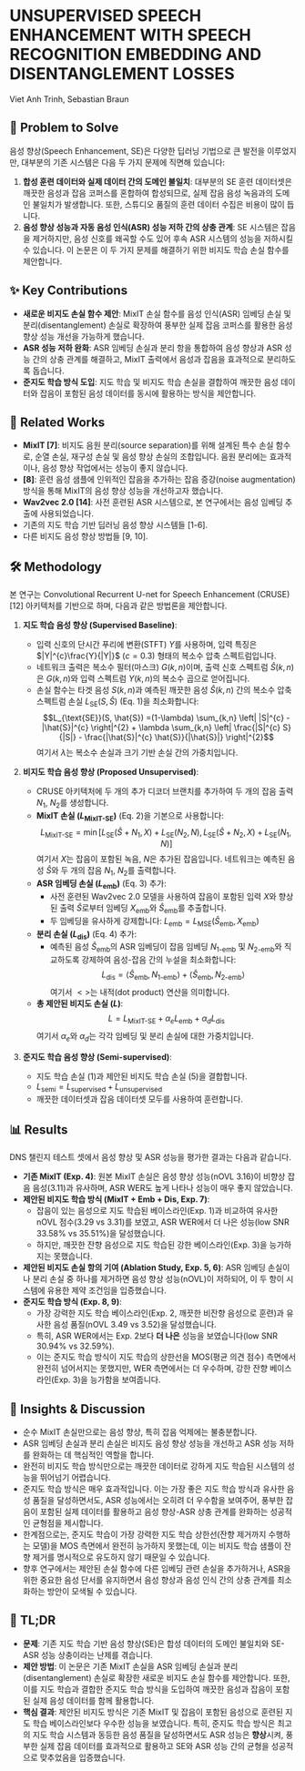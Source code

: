 # UNSUPERVISED SPEECH ENHANCEMENT WITH SPEECH RECOGNITION EMBEDDING AND DISENTANGLEMENT LOSSES
Viet Anh Trinh, Sebastian Braun

## 🧩 Problem to Solve
음성 향상(Speech Enhancement, SE)은 다양한 딥러닝 기법으로 큰 발전을 이루었지만, 대부분의 기존 시스템은 다음 두 가지 문제에 직면해 있습니다:
1.  **합성 훈련 데이터와 실제 데이터 간의 도메인 불일치**: 대부분의 SE 훈련 데이터셋은 깨끗한 음성과 잡음 코퍼스를 혼합하여 합성되므로, 실제 잡음 음성 녹음과의 도메인 불일치가 발생합니다. 또한, 스튜디오 품질의 훈련 데이터 수집은 비용이 많이 듭니다.
2.  **음성 향상 성능과 자동 음성 인식(ASR) 성능 저하 간의 상충 관계**: SE 시스템은 잡음을 제거하지만, 음성 신호를 왜곡할 수도 있어 후속 ASR 시스템의 성능을 저하시킬 수 있습니다.
이 논문은 이 두 가지 문제를 해결하기 위한 비지도 학습 손실 함수를 제안합니다.

## ✨ Key Contributions
*   **새로운 비지도 손실 함수 제안**: MixIT 손실 함수를 음성 인식(ASR) 임베딩 손실 및 분리(disentanglement) 손실로 확장하여 풍부한 실제 잡음 코퍼스를 활용한 음성 향상 성능 개선을 가능하게 했습니다.
*   **ASR 성능 저하 완화**: ASR 임베딩 손실과 분리 항을 통합하여 음성 향상과 ASR 성능 간의 상충 관계를 해결하고, MixIT 출력에서 음성과 잡음을 효과적으로 분리하도록 돕습니다.
*   **준지도 학습 방식 도입**: 지도 학습 및 비지도 학습 손실을 결합하여 깨끗한 음성 데이터와 잡음이 포함된 음성 데이터를 동시에 활용하는 방식을 제안합니다.

## 📎 Related Works
*   **MixIT [7]**: 비지도 음원 분리(source separation)를 위해 설계된 특수 손실 함수로, 순열 손실, 재구성 손실 및 음성 향상 손실의 조합입니다. 음원 분리에는 효과적이나, 음성 향상 작업에서는 성능이 좋지 않습니다.
*   **[8]**: 훈련 음성 샘플에 인위적인 잡음을 추가하는 잡음 증강(noise augmentation) 방식을 통해 MixIT의 음성 향상 성능을 개선하고자 했습니다.
*   **Wav2vec 2.0 [14]**: 사전 훈련된 ASR 시스템으로, 본 연구에서는 음성 임베딩 추출에 사용되었습니다.
*   기존의 지도 학습 기반 딥러닝 음성 향상 시스템들 [1-6].
*   다른 비지도 음성 향상 방법들 [9, 10].

## 🛠️ Methodology
본 연구는 Convolutional Recurrent U-net for Speech Enhancement (CRUSE) [12] 아키텍처를 기반으로 하며, 다음과 같은 방법론을 제안합니다.

1.  **지도 학습 음성 향상 (Supervised Baseline)**:
    *   입력 신호의 단시간 푸리에 변환(STFT) $Y$를 사용하며, 입력 특징은 $|Y|^{c}\frac{Y}{|Y|}$ ($c=0.3$) 형태의 복소수 압축 스펙트럼입니다.
    *   네트워크 출력은 복소수 필터(마스크) $G(k, n)$이며, 출력 신호 스펙트럼 $\hat{S}(k, n)$은 $G(k, n)$와 입력 스펙트럼 $Y(k, n)$의 복소수 곱으로 얻어집니다.
    *   손실 함수는 타겟 음성 $S(k, n)$과 예측된 깨끗한 음성 $\hat{S}(k, n)$ 간의 복소수 압축 스펙트럼 손실 $L_{\text{SE}}(S, \hat{S})$ (Eq. 1)을 최소화합니다:
        $$L_{\text{SE}}(S, \hat{S}) =(1-\lambda) \sum_{k,n} \left| |S|^{c} - |\hat{S}|^{c} \right|^{2} + \lambda \sum_{k,n} \left| \frac{|S|^{c} S}{|S|} - \frac{|\hat{S}|^{c} \hat{S}}{|\hat{S}|} \right|^{2}$$
        여기서 $\lambda$는 복소수 손실과 크기 기반 손실 간의 가중치입니다.

2.  **비지도 학습 음성 향상 (Proposed Unsupervised)**:
    *   CRUSE 아키텍처에 두 개의 추가 디코더 브랜치를 추가하여 두 개의 잡음 출력 $N_1$, $N_2$를 생성합니다.
    *   **MixIT 손실 ($L_{\text{MixIT-SE}}$)** (Eq. 2)을 기본으로 사용합니다:
        $$L_{\text{MixIT-SE}} = \min \left[ L_{\text{SE}}(\hat{S}+N_1, X) + L_{\text{SE}}(N_2, N), L_{\text{SE}}(\hat{S}+N_2, X) + L_{\text{SE}}(N_1, N) \right]$$
        여기서 $X$는 잡음이 포함된 녹음, $N$은 추가된 잡음입니다. 네트워크는 예측된 음성 $\hat{S}$와 두 개의 잡음 $N_1$, $N_2$를 출력합니다.
    *   **ASR 임베딩 손실 ($L_{\text{emb}}$)** (Eq. 3) 추가:
        *   사전 훈련된 Wav2vec 2.0 모델을 사용하여 잡음이 포함된 입력 $X$와 향상된 출력 $\hat{S}$로부터 임베딩 $X_{\text{emb}}$와 $\hat{S}_{\text{emb}}$를 추출합니다.
        *   두 임베딩을 유사하게 강제합니다: $L_{\text{emb}} = L_{\text{MSE}}(\hat{S}_{\text{emb}}, X_{\text{emb}})$
    *   **분리 손실 ($L_{\text{dis}}$)** (Eq. 4) 추가:
        *   예측된 음성 $\hat{S}_{\text{emb}}$의 ASR 임베딩이 잡음 임베딩 $N_{\text{1-emb}}$ 및 $N_{\text{2-emb}}$와 직교하도록 강제하여 음성-잡음 간의 누설을 최소화합니다:
            $$L_{\text{dis}} = \left< \hat{S}_{\text{emb}}, N_{\text{1-emb}} \right> + \left< \hat{S}_{\text{emb}}, N_{\text{2-emb}} \right>$$
            여기서 $<>$는 내적(dot product) 연산을 의미합니다.
    *   **총 제안된 비지도 손실 ($L$)**:
        $$L = L_{\text{MixIT-SE}} + \alpha_{e} L_{\text{emb}} + \alpha_{d} L_{\text{dis}}$$
        여기서 $\alpha_{e}$와 $\alpha_{d}$는 각각 임베딩 및 분리 손실에 대한 가중치입니다.

3.  **준지도 학습 음성 향상 (Semi-supervised)**:
    *   지도 학습 손실 (1)과 제안된 비지도 학습 손실 (5)을 결합합니다.
    *   $L_{\text{semi}} = L_{\text{supervised}} + L_{\text{unsupervised}}$
    *   깨끗한 데이터셋과 잡음 데이터셋 모두를 사용하여 훈련합니다.

## 📊 Results
DNS 챌린지 테스트 셋에서 음성 향상 및 ASR 성능을 평가한 결과는 다음과 같습니다.

*   **기존 MixIT (Exp. 4)**: 원본 MixIT 손실은 음성 향상 성능(nOVL 3.16)이 비향상 잡음 음성(3.11)과 유사하며, ASR WER도 높게 나타나 성능이 매우 좋지 않았습니다.
*   **제안된 비지도 학습 방식 (MixIT + Emb + Dis, Exp. 7)**:
    *   잡음이 있는 음성으로 지도 학습된 베이스라인(Exp. 1)과 비교하여 유사한 nOVL 점수(3.29 vs 3.31)를 보였고, ASR WER에서 더 나은 성능(low SNR 33.58% vs 35.51%)을 달성했습니다.
    *   하지만, 깨끗한 잔향 음성으로 지도 학습된 강한 베이스라인(Exp. 3)을 능가하지는 못했습니다.
*   **제안된 비지도 손실 항의 기여 (Ablation Study, Exp. 5, 6)**: ASR 임베딩 손실이나 분리 손실 중 하나를 제거하면 음성 향상 성능(nOVL)이 저하되어, 이 두 항이 시스템에 유용한 제약 조건임을 입증했습니다.
*   **준지도 학습 방식 (Exp. 8, 9)**:
    *   가장 강력한 지도 학습 베이스라인(Exp. 2, 깨끗한 비잔향 음성으로 훈련)과 유사한 음성 품질(nOVL 3.49 vs 3.52)을 달성했습니다.
    *   특히, ASR WER에서는 Exp. 2보다 **더 나은** 성능을 보였습니다(low SNR 30.94% vs 32.59%).
    *   이는 준지도 학습 방식이 지도 학습의 상한선을 MOS(평균 의견 점수) 측면에서 완전히 넘어서지는 못했지만, WER 측면에서는 더 우수하며, 강한 잔향 베이스라인(Exp. 3)을 능가함을 보여줍니다.

## 🧠 Insights & Discussion
*   순수 MixIT 손실만으로는 음성 향상, 특히 잡음 억제에는 불충분합니다.
*   ASR 임베딩 손실과 분리 손실은 비지도 음성 향상 성능을 개선하고 ASR 성능 저하를 완화하는 데 핵심적인 역할을 합니다.
*   완전히 비지도 학습 방식만으로는 깨끗한 데이터로 강하게 지도 학습된 시스템의 성능을 뛰어넘기 어렵습니다.
*   준지도 학습 방식은 매우 효과적입니다. 이는 가장 좋은 지도 학습 방식과 유사한 음성 품질을 달성하면서도, ASR 성능에서는 오히려 더 우수함을 보여주어, 풍부한 잡음이 포함된 실제 데이터를 활용하고 음성 향상-ASR 상충 관계를 완화하는 성공적인 균형점을 제시합니다.
*   한계점으로는, 준지도 학습이 가장 강력한 지도 학습 상한선(잔향 제거까지 수행하는 모델)을 MOS 측면에서 완전히 능가하지 못했는데, 이는 비지도 학습 샘플이 잔향 제거를 명시적으로 유도하지 않기 때문일 수 있습니다.
*   향후 연구에서는 제안된 손실 함수에 다른 임베딩 관련 손실을 추가하거나, ASR을 위한 중요한 음성 단서를 유지하면서 음성 향상과 음성 인식 간의 상충 관계를 최소화하는 방안이 모색될 수 있습니다.

## 📌 TL;DR
*   **문제**: 기존 지도 학습 기반 음성 향상(SE)은 합성 데이터의 도메인 불일치와 SE-ASR 성능 상충이라는 난제를 겪습니다.
*   **제안 방법**: 이 논문은 기존 MixIT 손실을 ASR 임베딩 손실과 분리(disentanglement) 손실로 확장한 새로운 비지도 손실 함수를 제안합니다. 또한, 이를 지도 학습과 결합한 준지도 학습 방식을 도입하여 깨끗한 음성과 잡음이 포함된 실제 음성 데이터를 함께 활용합니다.
*   **핵심 결과**: 제안된 비지도 방식은 기존 MixIT 및 잡음이 포함된 음성으로 훈련된 지도 학습 베이스라인보다 우수한 성능을 보였습니다. 특히, 준지도 학습 방식은 최고의 지도 학습 시스템과 동등한 음성 품질을 달성하면서도 ASR 성능은 **향상**시켜, 풍부한 실제 잡음 데이터를 효과적으로 활용하고 SE와 ASR 성능 간의 균형을 성공적으로 맞추었음을 입증했습니다.